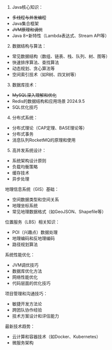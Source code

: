 1. Java核心知识：

- ~~多线程与并发编程~~
- Java集合框架
- ~~JVM原理和调优~~
- Java 8+新特性（Lambda表达式、Stream API等）

2. 数据结构与算法：

- 常见数据结构（数组、链表、栈、队列、树、图等）
- 快速排序算法、查找算法
- 动态规划、贪心算法等
- 空间索引技术（如R树、四叉树等）

3. 数据库技术：

- ~~MySQL深入理解和优化~~
- Redis的数据结构和应用场景    2024.9.5
- SQL优化技巧

4. 分布式系统：

- 分布式理论（CAP定理、BASE理论等）
- 分布式事务
- 消息队列RocketMQ的原理和使用

5. 高并发系统设计：

- 系统架构设计原则
- 负载均衡策略
- 缓存技术
- 异步处理

地理信息系统（GIS）基础：

- 空间数据类型和空间关系
- 地理坐标系统
- 常见地理数据格式（如GeoJSON、Shapefile等）

位置服务（LBS）相关知识：

- POI（兴趣点）数据处理
- 地理编码和反地理编码
- 路径规划算法

系统性能优化：

- JVM调优技巧
- 数据库优化方法
- 网络性能优化
- 代码层面的优化技巧

项目管理和沟通技巧：

- 敏捷开发方法论
- 跨团队协作经验
- 技术方案设计和评估能力

最新技术趋势：

- 云计算和容器技术（如Docker、Kubernetes）
- 微服务架构